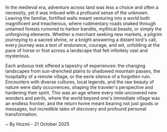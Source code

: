 
In the medieval era, adventure across land was less a choice and often a necessity, yet it was imbued with a profound sense of the unknown. Leaving the familiar, fortified walls meant venturing into a world both magnificent and treacherous, where rudimentary roads snaked through untamed forests rumored to harbor bandits, mythical beasts, or simply the unforgiving elements. Whether a merchant seeking new markets, a pilgrim journeying to a sacred shrine, or a knight answering a distant lord's call, every journey was a test of endurance, courage, and wit, unfolding at the pace of horse or foot across a landscape that felt infinitely vast and mysterious.

Each arduous trek offered a tapestry of experiences: the changing landscapes from sun-drenched plains to shadowed mountain passes, the hospitality of a remote village, or the eerie silence of a forgotten ruin. Encounters with diverse cultures, local legends, and the raw beauty of nature were daily occurrences, shaping the traveler's perspective and hardening their spirit. This was an age where every mile uncovered new wonders and perils, where the world beyond one's immediate village was an endless frontier, and the return home meant bearing not just goods or messages, but incredible tales of discovery and profound personal transformation.

~ By Hozmi - 21 October 2025
